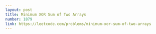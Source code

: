 ```yaml
---
layout: post
title: Minimum XOR Sum of Two Arrays
number: 1879
link: https://leetcode.com/problems/minimum-xor-sum-of-two-arrays
---
```

